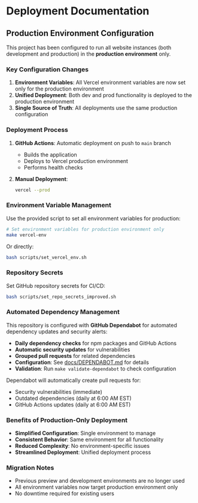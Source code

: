 # Deployment Documentation

## Production Environment Configuration

This project has been configured to run all website instances (both development and production) in the **production environment** only.

### Key Configuration Changes

1. **Environment Variables**: All Vercel environment variables are now set only for the production environment
2. **Unified Deployment**: Both dev and prod functionality is deployed to the production environment
3. **Single Source of Truth**: All deployments use the same production configuration

### Deployment Process

1. **GitHub Actions**: Automatic deployment on push to `main` branch
   - Builds the application
   - Deploys to Vercel production environment
   - Performs health checks

2. **Manual Deployment**: 
   ```bash
   vercel --prod
   ```

### Environment Variable Management

Use the provided script to set all environment variables for production:

```bash
# Set environment variables for production environment only
make vercel-env
```

Or directly:
```bash
bash scripts/set_vercel_env.sh
```

### Repository Secrets

Set GitHub repository secrets for CI/CD:

```bash
bash scripts/set_repo_secrets_improved.sh
```

### Automated Dependency Management

This repository is configured with **GitHub Dependabot** for automated dependency updates and security alerts:

- **Daily dependency checks** for npm packages and GitHub Actions
- **Automatic security updates** for vulnerabilities
- **Grouped pull requests** for related dependencies
- **Configuration**: See [docs/DEPENDABOT.md](docs/DEPENDABOT.md) for details
- **Validation**: Run `make validate-dependabot` to check configuration

Dependabot will automatically create pull requests for:
- Security vulnerabilities (immediate)
- Outdated dependencies (daily at 6:00 AM EST)
- GitHub Actions updates (daily at 6:00 AM EST)

### Benefits of Production-Only Deployment

- **Simplified Configuration**: Single environment to manage
- **Consistent Behavior**: Same environment for all functionality
- **Reduced Complexity**: No environment-specific issues
- **Streamlined Deployment**: Unified deployment process

### Migration Notes

- Previous preview and development environments are no longer used
- All environment variables now target production environment only
- No downtime required for existing users